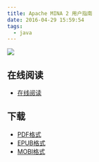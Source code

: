 ```yaml
---
title: Apache MINA 2 用户指南
date: 2016-04-29 15:59:54
tags:
  - java
---
```


![](https://ek8whxe.cloudimg.io/s/width/226/https://www.gitbook.com/cover/book/waylau/apache-mina-2-user-guide.jpg)

<!--more-->

## 在线阅读 ##

+ [在线阅读](https://www.gitbook.com/book/waylau/apache-mina-2-user-guide/details)

## 下载 ##

+ [PDF格式](https://www.gitbook.com/download/pdf/book/waylau/apache-mina-2-user-guide)
+ [EPUB格式](https://www.gitbook.com/download/epub/book/waylau/apache-mina-2-user-guide)
+ [MOBI格式](https://www.gitbook.com/download/mobi/book/waylau/apache-mina-2-user-guide)
